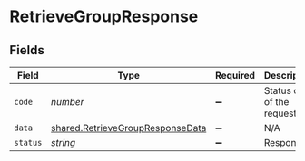 # RetrieveGroupResponse


## Fields

| Field                                                                                | Type                                                                                 | Required                                                                             | Description                                                                          |
| ------------------------------------------------------------------------------------ | ------------------------------------------------------------------------------------ | ------------------------------------------------------------------------------------ | ------------------------------------------------------------------------------------ |
| `code`                                                                               | *number*                                                                             | :heavy_minus_sign:                                                                   | Status code of the request.                                                          |
| `data`                                                                               | [shared.RetrieveGroupResponseData](../../models/shared/retrievegroupresponsedata.md) | :heavy_minus_sign:                                                                   | N/A                                                                                  |
| `status`                                                                             | *string*                                                                             | :heavy_minus_sign:                                                                   | Response.                                                                            |